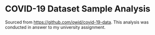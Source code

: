 # COVID-19 Dataset Sample Analysis
Sourced from https://github.com/owid/covid-19-data.
This analysis was conducted in answer to my university assignment.
